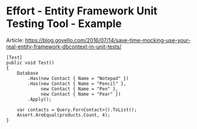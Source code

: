 ﻿# Effort - Entity Framework Unit Testing Tool - Example

Article: https://blog.goyello.com/2016/07/14/save-time-mocking-use-your-real-entity-framework-dbcontext-in-unit-tests/

```
[Test]
public void Test()
{
    Database
        .Has(new Contact { Name = "Notepad" })
        .Has(new Contact { Name = "Pencil" },
             new Contact { Name = "Pen" },
             new Contact { Name = "Pear" })
        .Apply();

    var contacts = Query.For<Contact>().ToList();
    Assert.AreEqual(products.Count, 4);
}
```